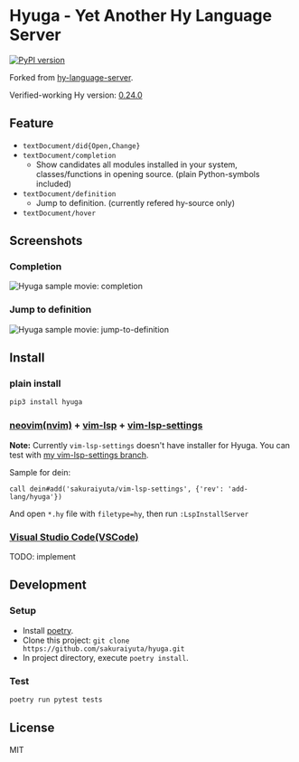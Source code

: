 Hyuga - Yet Another Hy Language Server
======================================

[![PyPI version](https://badge.fury.io/py/hyuga.svg)](https://badge.fury.io/py/hyuga)

Forked from [hy-language-server](https://github.com/rinx/hy-language-server).

Verified-working Hy version: [0.24.0](https://github.com/hylang/hy/tree/stable)

## Feature

- `textDocument/did{Open,Change}`
- `textDocument/completion`
  - Show candidates all modules installed in your system, classes/functions in opening source. (plain Python-symbols included)
- `textDocument/definition`
  - Jump to definition. (currently refered hy-source only)
- `textDocument/hover`

## Screenshots

### Completion

![Hyuga sample movie: completion](https://raw.githubusercontent.com/sakuraiyuta/hyuga/images/hyuga-image-completion.gif)

### Jump to definition

![Hyuga sample movie: jump-to-definition](https://raw.githubusercontent.com/sakuraiyuta/hyuga/images/hyuga-image-jump-def.gif)


## Install

### plain install

```bash
pip3 install hyuga
```

### [neovim(nvim)](https://github.com/neovim/neovim) + [vim-lsp](https://github.com/prabirshrestha/vim-lsp) + [vim-lsp-settings](https://github.com/mattn/vim-lsp-settings)

**Note:** Currently `vim-lsp-settings` doesn't have installer for Hyuga.
You can test with [my vim-lsp-settings branch](https://github.com/sakuraiyuta/vim-lsp-settings/tree/add-lang/hyuga).

Sample for dein:

```vim
call dein#add('sakuraiyuta/vim-lsp-settings', {'rev': 'add-lang/hyuga'})
```

And open `*.hy` file with `filetype=hy`, then run `:LspInstallServer`

### [Visual Studio Code(VSCode)](https://code.visualstudio.com)

TODO: implement

## Development

### Setup

- Install [poetry](https://github.com/python-poetry/poetry).
- Clone this project: `git clone https://github.com/sakuraiyuta/hyuga.git`
- In project directory, execute `poetry install`.

### Test

```bash
poetry run pytest tests
```

## License

MIT
